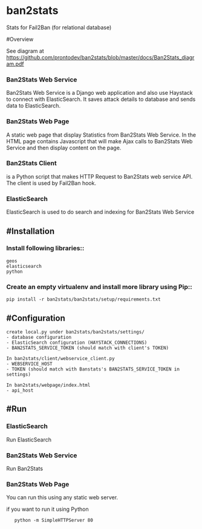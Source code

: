 ban2stats
============

Stats for Fail2Ban (for relational database)

#Overview

   See diagram at https://github.com/prontodev/ban2stats/blob/master/docs/Ban2Stats_diagram.pdf

### Ban2Stats Web Service
   Ban2Stats Web Service is a Django web application and also use Haystack to connect with ElasticSearch.
   It saves attack details to database and sends data to ElasticSearch.

### Ban2Stats Web Page
   A static web page that display Statistics from Ban2Stats Web Service. In the HTML page contains Javascript that will make Ajax calls to Ban2Stats Web Service and then display content on the page.

### Ban2Stats Client
   is a Python script that makes HTTP Request to Ban2Stats web service API. The client is used by Fail2Ban hook.

### ElasticSearch
   ElasticSearch is used to do search and indexing for Ban2Stats Web Service

#Installation
--------------

### Install following libraries::

    geos
    elasticsearch
    python


### Create an empty virtualenv and install more library using Pip::

    pip install -r ban2stats/ban2stats/setup/requirements.txt


#Configuration
--------------

    create local.py under ban2stats/ban2stats/settings/
    - database configuration
    - ElasticSearch configuration (HAYSTACK_CONNECTIONS)
    - BAN2STATS_SERVICE_TOKEN (should match with client's TOKEN)

    In ban2stats/client/webservice_client.py
    - WEBSERVICE_HOST
    - TOKEN (should match with Banstats's BAN2STATS_SERVICE_TOKEN in settings)

    In ban2stats/webpage/index.html
    - api_host

#Run
------

### ElasticSearch
   Run ElasticSearch

### Ban2Stats Web Service
   Run Ban2Stats
### Ban2Stats Web Page
   You can run this using any static web server.

   if you want to run it using Python

       python -m SimpleHTTPServer 80



